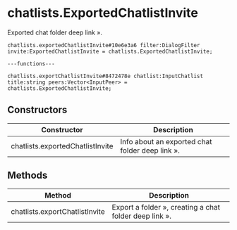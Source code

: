 # chatlists.ExportedChatlistInvite
Exported chat folder deep link ».

```
chatlists.exportedChatlistInvite#10e6e3a6 filter:DialogFilter invite:ExportedChatlistInvite = chatlists.ExportedChatlistInvite;

---functions---

chatlists.exportChatlistInvite#8472478e chatlist:InputChatlist title:string peers:Vector<InputPeer> = chatlists.ExportedChatlistInvite;
```

## Constructors
| Constructor | Description |
| ---- | ----------- |
| chatlists.exportedChatlistInvite | Info about an exported chat folder deep link ». |


## Methods
| Method | Description |
| ---- | ----------- |
| chatlists.exportChatlistInvite | Export a folder », creating a chat folder deep link ». |


